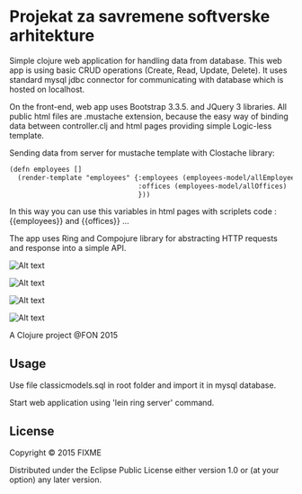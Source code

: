 # Projekat za savremene softverske arhitekture

Simple clojure web application for handling data from database. This web app is using basic CRUD operations (Create, Read, Update, Delete). It uses standard mysql jdbc connector for communicating with database which is hosted on localhost.

On the front-end, web app uses Bootstrap 3.3.5. and JQuery 3 libraries.
All public html files are .mustache extension, because the easy way of binding data between controller.clj and html pages providing simple Logic-less template.

Sending data from server for mustache template with Clostache library:


```html
(defn employees []
  (render-template "employees" {:employees (employees-model/allEmployees)
                                :offices (employees-model/allOffices)
                                }))
```

In this way you can use this variables in html pages with scriplets code :
{{employees}} and {{offices}} ...

The app uses Ring and Compojure library for abstracting HTTP requests and response into a simple API.

![Alt text](/img/customers.png?raw=true "Customers table")

![Alt text](/img/employees.png?raw=true "Employees table")

![Alt text](/img/edit.png?raw=true "Edit employee")

![Alt text](/img/insert.png?raw=true "Insert employee")

A Clojure project @FON 2015

## Usage

Use file classicmodels.sql in root folder and import it in mysql database.

Start web application using 'lein ring server' command.

## License

Copyright © 2015 FIXME

Distributed under the Eclipse Public License either version 1.0 or (at
your option) any later version.
